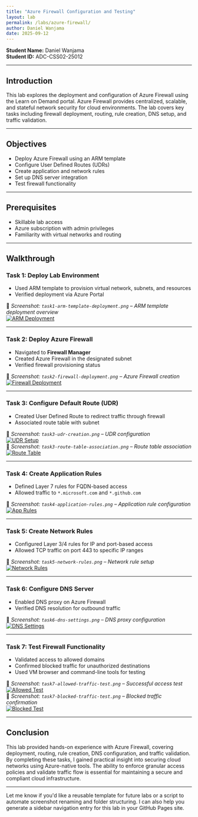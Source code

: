 ```yaml
---
title: "Azure Firewall Configuration and Testing"
layout: lab
permalink: /labs/azure-firewall/
author: Daniel Wanjama
date: 2025-09-12
---
```


**Student Name:** Daniel Wanjama  
**Student ID:** ADC-CSS02-25012  

---

## Introduction

This lab explores the deployment and configuration of Azure Firewall using the Learn on Demand portal. Azure Firewall provides centralized, scalable, and stateful network security for cloud environments. The lab covers key tasks including firewall deployment, routing, rule creation, DNS setup, and traffic validation.

---

## Objectives

- Deploy Azure Firewall using an ARM template  
- Configure User Defined Routes (UDRs)  
- Create application and network rules  
- Set up DNS server integration  
- Test firewall functionality  

---

## Prerequisites

- Skillable lab access  
- Azure subscription with admin privileges  
- Familiarity with virtual networks and routing  

---

## Walkthrough

### Task 1: Deploy Lab Environment

- Used ARM template to provision virtual network, subnets, and resources  
- Verified deployment via Azure Portal  

📸 *Screenshot: `task1-arm-template-deployment.png` – ARM template deployment overview*  
[![ARM Deployment](../../assets/images/labs/task1-arm-template-deployment.png)](../../assets/images/labs/task1-arm-template-deployment.png)

---

### Task 2: Deploy Azure Firewall

- Navigated to **Firewall Manager**  
- Created Azure Firewall in the designated subnet  
- Verified firewall provisioning status  

📸 *Screenshot: `task2-firewall-deployment.png` – Azure Firewall creation*  
[![Firewall Deployment](../../assets/images/labs/task2-firewall-deployment.png)](../../assets/images/labs/task2-firewall-deployment.png)

---

### Task 3: Configure Default Route (UDR)

- Created User Defined Route to redirect traffic through firewall  
- Associated route table with subnet  

📸 *Screenshot: `task3-udr-creation.png` – UDR configuration*  
[![UDR Setup](../../assets/images/labs/task3-udr-creation.png)](../../assets/images/labs/task3-udr-creation.png)  
📸 *Screenshot: `task3-route-table-association.png` – Route table association*  
[![Route Table](../../assets/images/labs/task3-route-table-association.png)](../../assets/images/labs/task3-route-table-association.png)

---

### Task 4: Create Application Rules

- Defined Layer 7 rules for FQDN-based access  
- Allowed traffic to `*.microsoft.com` and `*.github.com`  

📸 *Screenshot: `task4-application-rules.png` – Application rule configuration*  
[![App Rules](../../assets/images/labs/task4-application-rules.png)](../../assets/images/labs/task4-application-rules.png)

---

### Task 5: Create Network Rules

- Configured Layer 3/4 rules for IP and port-based access  
- Allowed TCP traffic on port 443 to specific IP ranges  

📸 *Screenshot: `task5-network-rules.png` – Network rule setup*  
[![Network Rules](../../assets/images/labs/task5-network-rules.png)](../../assets/images/labs/task5-network-rules.png)

---

### Task 6: Configure DNS Server

- Enabled DNS proxy on Azure Firewall  
- Verified DNS resolution for outbound traffic  

📸 *Screenshot: `task6-dns-settings.png` – DNS proxy configuration*  
[![DNS Settings](../../assets/images/labs/task6-dns-settings.png)](../../assets/images/labs/task6-dns-settings.png)

---

### Task 7: Test Firewall Functionality

- Validated access to allowed domains  
- Confirmed blocked traffic for unauthorized destinations  
- Used VM browser and command-line tools for testing  

📸 *Screenshot: `task7-allowed-traffic-test.png` – Successful access test*  
[![Allowed Test](../../assets/images/labs/task7-allowed-traffic-test.png)](../../assets/images/labs/task7-allowed-traffic-test.png)  
📸 *Screenshot: `task7-blocked-traffic-test.png` – Blocked traffic confirmation*  
[![Blocked Test](../../assets/images/labs/task7-blocked-traffic-test.png)](../../assets/images/labs/task7-blocked-traffic-test.png)

---

## Conclusion

This lab provided hands-on experience with Azure Firewall, covering deployment, routing, rule creation, DNS configuration, and traffic validation. By completing these tasks, I gained practical insight into securing cloud networks using Azure-native tools. The ability to enforce granular access policies and validate traffic flow is essential for maintaining a secure and compliant cloud infrastructure.

---

Let me know if you'd like a reusable template for future labs or a script to automate screenshot renaming and folder structuring. I can also help you generate a sidebar navigation entry for this lab in your GitHub Pages site.
